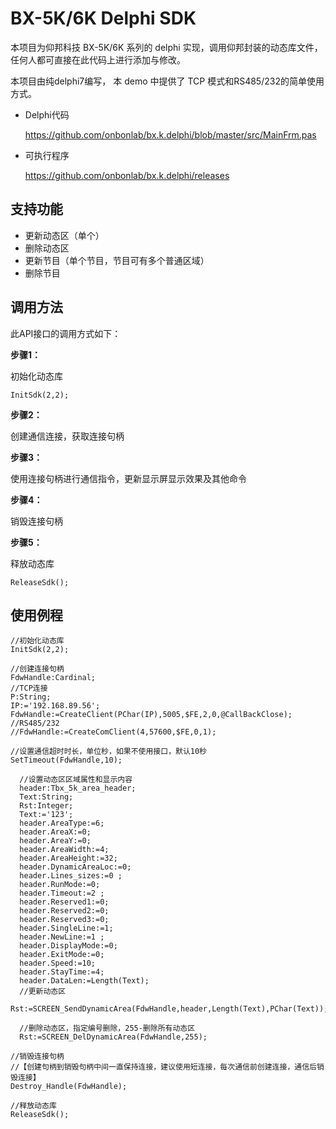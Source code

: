 # BX-5K/6K Delphi SDK
本项目为仰邦科技 BX-5K/6K 系列的 delphi 实现，调用仰邦封装的动态库文件，任何人都可直接在此代码上进行添加与修改。

本项目由纯delphi7编写， 本 demo 中提供了 TCP 模式和RS485/232的简单使用方式。

* Delphi代码

  https://github.com/onbonlab/bx.k.delphi/blob/master/src/MainFrm.pas

* 可执行程序

  https://github.com/onbonlab/bx.k.delphi/releases



## 支持功能

* 更新动态区（单个）
* 删除动态区
* 更新节目（单个节目，节目可有多个普通区域）
* 删除节目

## 调用方法

此API接口的调用方式如下：

**步骤1：**

初始化动态库

```
InitSdk(2,2);
```

**步骤2：**

创建通信连接，获取连接句柄

**步骤3：**

使用连接句柄进行通信指令，更新显示屏显示效果及其他命令

**步骤4：**

销毁连接句柄

**步骤5：**

释放动态库

```
ReleaseSdk();
```

## 使用例程

```Delphi
//初始化动态库
InitSdk(2,2);

//创建连接句柄
FdwHandle:Cardinal;
//TCP连接
P:String;
IP:='192.168.89.56';
FdwHandle:=CreateClient(PChar(IP),5005,$FE,2,0,@CallBackClose);
//RS485/232
//FdwHandle:=CreateComClient(4,57600,$FE,0,1);

//设置通信超时时长，单位秒，如果不使用接口，默认10秒
SetTimeout(FdwHandle,10);

  //设置动态区区域属性和显示内容
  header:Tbx_5k_area_header;
  Text:String;
  Rst:Integer;
  Text:='123';
  header.AreaType:=6;
  header.AreaX:=0;
  header.AreaY:=0;
  header.AreaWidth:=4;
  header.AreaHeight:=32;
  header.DynamicAreaLoc:=0;
  header.Lines_sizes:=0 ;
  header.RunMode:=0;
  header.Timeout:=2 ;
  header.Reserved1:=0;
  header.Reserved2:=0;
  header.Reserved3:=0;
  header.SingleLine:=1;
  header.NewLine:=1 ;
  header.DisplayMode:=0;
  header.ExitMode:=0;
  header.Speed:=10;
  header.StayTime:=4;
  header.DataLen:=Length(Text);
  //更新动态区
  Rst:=SCREEN_SendDynamicArea(FdwHandle,header,Length(Text),PChar(Text));
  
  //删除动态区，指定编号删除，255-删除所有动态区
  Rst:=SCREEN_DelDynamicArea(FdwHandle,255);

//销毁连接句柄
//【创建句柄到销毁句柄中间一直保持连接，建议使用短连接，每次通信前创建连接，通信后销毁连接】
Destroy_Handle(FdwHandle);

//释放动态库
ReleaseSdk();
```


